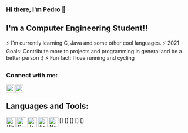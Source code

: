 ### Hi there, I'm Pedro 👋

## I'm a Computer Engineering Student!!
⚡ I’m currently learning C, Java and some other cool languages.
⚡ 2021 Goals: Contribute more to projects and programming in general and be a better person :)
⚡ Fun fact: I love running and cycling

### Connect with me:
[<img align="left" alt="" width="22px" src="https://image.flaticon.com/icons/png/512/174/174857.png"/>][linkedin]
[<img align="left" alt="" width="22px" src="https://image.flaticon.com/icons/png/512/2111/2111463.png"/>][instagram]

<br />

## Languages and Tools:
[<img align="left" alt="Visual Studio Code" width="26px" src="https://img.icons8.com/color/50/000000/visual-studio-code-2019.png"/>]
[<img align="left" alt="C" width="26px" src="https://img.icons8.com/color/48/000000/c-programming.png"/>]
[<img align="left" alt="Java" width="26px" src="https://cdn.icon-icons.com/icons2/195/PNG/256/Java_23404.png"/>]
[<img align="left" alt="Assembly" width="26px" src="https://i.pinimg.com/originals/8c/b1/8c/8cb18c72082d13eb581cf6d452e8e266.png"/>]
[<img align="left" alt="Notion" width="26px" src="https://img.icons8.com/ios/50/000000/notion.png"/>]

<br />
<br />

[linkedin]:https://www.linkedin.com/in/pedroninci
[instagram]:https://www.instagram.com/pedroninci_

